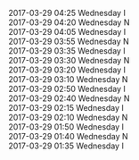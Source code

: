 2017-03-29 04:25 Wednesday  I  
2017-03-29 04:20 Wednesday  N  
2017-03-29 04:05 Wednesday  I  
2017-03-29 03:55 Wednesday  N  
2017-03-29 03:35 Wednesday  I  
2017-03-29 03:30 Wednesday  N  
2017-03-29 03:20 Wednesday  I  
2017-03-29 03:10 Wednesday  N  
2017-03-29 02:50 Wednesday  I  
2017-03-29 02:40 Wednesday  N  
2017-03-29 02:15 Wednesday  I  
2017-03-29 02:10 Wednesday  N  
2017-03-29 01:50 Wednesday  I  
2017-03-29 01:40 Wednesday  N  
2017-03-29 01:35 Wednesday  I  

